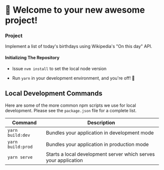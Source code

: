 # 🚀 Welcome to your new awesome project!


### Project

Implement a list of today's birthdays using Wikipedia's "On this day" API.

#### Initializing The Repository

- Issue `nvm install` to set the local node version

- Run `yarn` in your development environment, and you're off! 🚀 



## Local Development Commands

Here are some of the more common npm scripts we use for local development. Please see the `package.json` file for a complete list.

| Command                                         | Description                                                                                                                                                      |
| ----------------------------------------------- | ---------------------------------------------------------------------------------------------------------------------------------------------------------------- |
| `yarn build:dev`                            | Bundles your application in development mode                                                                                                                                        |
| `yarn build:prod`                            | Bundles your application in production mode                                                                                                                                        |
| `yarn serve`                            | Starts a local development server which serves your application                                                                                                                                        |
